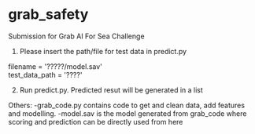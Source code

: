 # grab_safety
Submission for Grab AI For Sea Challenge


1) Please insert the path/file for test data in predict.py

filename = '?????/model.sav'<br>
test_data_path = '????'


2) Run predict.py. Predicted resut will be generated in a list


Others:
-grab_code.py contains code to get and clean data, add features and modelling.
-model.sav is the model generated from grab_code where scoring and prediction can be directly used from here




